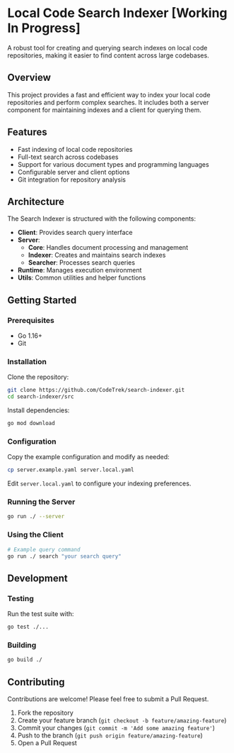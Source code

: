 # Local Code Search Indexer [Working In Progress]

A robust tool for creating and querying search indexes on local code repositories, making it easier to find content across large codebases.

## Overview

This project provides a fast and efficient way to index your local code repositories and perform complex searches. It includes both a server component for maintaining indexes and a client for querying them.

## Features

- Fast indexing of local code repositories
- Full-text search across codebases
- Support for various document types and programming languages
- Configurable server and client options
- Git integration for repository analysis

## Architecture

The Search Indexer is structured with the following components:

- **Client**: Provides search query interface
- **Server**:
  - **Core**: Handles document processing and management
  - **Indexer**: Creates and maintains search indexes
  - **Searcher**: Processes search queries
- **Runtime**: Manages execution environment
- **Utils**: Common utilities and helper functions

## Getting Started

### Prerequisites

- Go 1.16+
- Git

### Installation

Clone the repository:

```bash
git clone https://github.com/CodeTrek/search-indexer.git
cd search-indexer/src
```

Install dependencies:

```bash
go mod download
```

### Configuration

Copy the example configuration and modify as needed:

```bash
cp server.example.yaml server.local.yaml
```

Edit `server.local.yaml` to configure your indexing preferences.

### Running the Server

```bash
go run ./ --server
```

### Using the Client

```bash
# Example query command
go run ./ search "your search query"
```

## Development

### Testing

Run the test suite with:

```bash
go test ./...
```

### Building

```bash
go build ./
```

## Contributing

Contributions are welcome! Please feel free to submit a Pull Request.

1. Fork the repository
2. Create your feature branch (`git checkout -b feature/amazing-feature`)
3. Commit your changes (`git commit -m 'Add some amazing feature'`)
4. Push to the branch (`git push origin feature/amazing-feature`)
5. Open a Pull Request
